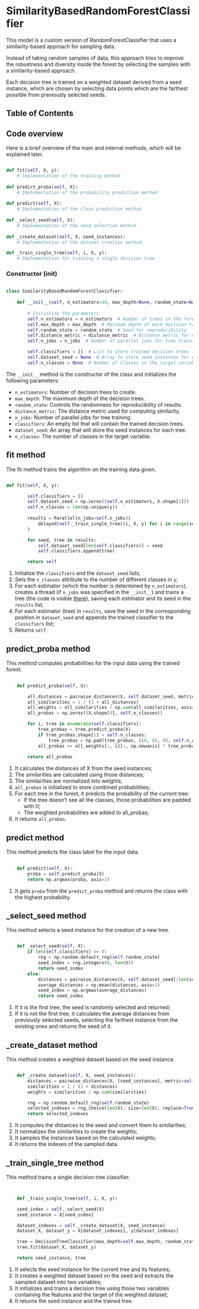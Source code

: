 # SimilarityBasedRandomForestClassifier

This model is a custom version of RandomForestClassifier that uses a similarity-based approach for sampling data.

Instead of taking random samples of data, this approach tries to improve the robustness and diversity inside the forest by selecting the samples with a similarity-based approach.

Each decision tree is trained on a weighted dataset derived from a seed instance, which are chosen by selecting data points which are the farthest possible from previously selected seeds.

## Table of Contents




## Code overview

Here is a brief overview of the main and internal methods, which will be explained later.

``` python

def fit(self, X, y): 
    # Implementation of the training method
 
def predict_proba(self, X): 
    # Implementation of the probability prediction method
    
def predict(self, X):  
    # Implementation of the class prediction method
 
def _select_seed(self, X): 
    # Implementation of the seed selection method
         
def _create_dataset(self, X, seed_instances): 
    # Implementation of the dataset creation method

def _train_single_tree(self, i, X, y):
    # Implementation for training a single decision tree

```

### Constructor (__init__)

``` python

class SimilarityBasedRandomForestClassifier: 
    
    def __init__(self, n_estimators=10, max_depth=None, random_state=None, distance_metric="euclidean", n_jobs=None): 
        
        # Initialize the parameters
        self.n_estimators = n_estimators  # Number of trees in the forest
        self.max_depth = max_depth  # Maximum depth of each decision tree
        self.random_state = random_state  # Seed for reproducibility
        self.distance_metric = distance_metric  # Distance metric for computing similarity
        self.n_jobs = n_jobs  # Number of parallel jobs for tree training

        self.classifiers = []  # List to store trained decision trees
        self.dataset_seed = None  # Array to store seed instances for each tree
        self.n_classes = None  # Number of classes in the target variable

```

The ```__init__``` method is the constructor of the class and initializes the following parameters:

- ```n_estimators```: Number of decision trees to create.
- ```max_depth```: The maximum depth of the decision trees.
- ```random_state```: Controls the randomness for reproducibility of results.
- ```distance_metric```: The distance metric used for computing similarity.
- ```n_jobs```: Number of parallel jobs for tree training.
- ```classifiers```: An empty list that will contain the trained decision trees.
- ```dataset_seed```: An array that will store the seed instances for each tree.
- ```n_classes```: The number of classes in the target variable.


## fit method

The fit method trains the algorithm on the training data given.

``` python

def fit(self, X, y):

        self.classifiers = []
        self.dataset_seed = np.zeros((self.n_estimators, X.shape[1])) 
        self.n_classes = len(np.unique(y)) 
         
        results = Parallel(n_jobs=self.n_jobs)(
            delayed(self._train_single_tree)(i, X, y) for i in range(self.n_estimators)
        )

        for seed, tree in results:
            self.dataset_seed[len(self.classifiers)] = seed
            self.classifiers.append(tree)

        return self

```

1. Initialize the ```classifiers``` and the ```dataset_seed``` lists;
2. Sets the ```n_classes``` attribute to the number of different classes in ```y```;
3. For each estimator (which the number is determined by ```n_estimators```), creates a thread (if ```n_jobs``` was specified in the ```__init__```) and trains a tree (the code is visible [there](#_train_single_tree-method)), saving each estimator and its seed in the ```results``` list;
4. For each estimator (tree) in ```results```, save the seed in the corresponding position in ```dataset_seed``` and appends the trained classifier to the ```classifiers``` list;
5. Returns ```self```.

## predict_proba method

This method computes probabilities for the input data using the trained forest.

```python
    
    def predict_proba(self, X):

        all_distances = pairwise_distances(X, self.dataset_seed, metric=self.distance_metric)
        all_similarities = 1 / (1 + all_distances)
        all_weights = all_similarities / np.sum(all_similarities, axis=1, keepdims=True)
        all_probas = np.zeros((X.shape[0], self.n_classes))

        for i, tree in enumerate(self.classifiers):
            tree_probas = tree.predict_proba(X)
            if tree_probas.shape[1] < self.n_classes:
                tree_probas = np.pad(tree_probas, ((0, 0), (0, self.n_classes - tree_probas.shape[1])))
            all_probas += all_weights[:, i][:, np.newaxis] * tree_probas
            
        return all_probas

```

1. It calculates the distances of X from the seed instances;
2. The similarities are calculated using those distances;
3. The similarities are normalized into weights;
4. ```all_probas``` is initialized to store combined probabilities;
5. For each tree in the forest, it predicts the probability of the current tree:
   - If the tree doesn't see all the classes, those probabilities are padded with 0;
   - The weighted probabilities are added to all_probas;
6. It returns ```all_probas```.

## predict method

This method predicts the class label for the input data.

```python
    
    def predict(self, X): 
        proba = self.predict_proba(X) 
        return np.argmax(proba, axis=1) 

```

1. It gets ```proba``` from the ```predict_proba``` method and returns the class with the highest probability.


## _select_seed method

This method selects a seed instance for the creation of a new tree.

```python

    def _select_seed(self, X): 
        if len(self.classifiers) == 0: 
            rng = np.random.default_rng(self.random_state)
            seed_index = rng.integers(0, len(X))
            return seed_index 
        else: 
            distances = pairwise_distances(X, self.dataset_seed[:len(self.classifiers)], metric=self.distance_metric)
            average_distances = np.mean(distances, axis=1)
            seed_index = np.argmax(average_distances)
            return seed_index 

```

1. If it is the first tree, the seed is randomly selected and returned;
2. If it is not the first tree, it calculates the average distances from previously selected seeds, selecting the farthest instance from the existing ones and returns the seed of it.


## _create_dataset method

This method creates a weighted dataset based on the seed instance.


```python

    def _create_dataset(self, X, seed_instances): 
        distances = pairwise_distances(X, [seed_instances], metric=self.distance_metric)
        similarities = 1 / (1 + distances)
        weights = similarities / np.sum(similarities)  

        rng = np.random.default_rng(self.random_state)
        selected_indexes = rng.choice(len(X), size=len(X), replace=True, p=weights.flatten())
        return selected_indexes

```

1. It computes the distances to the seed and convert them to similarities;
2. It normalizes the similarities to create the weights;
3. It samples the instances based on the calculated weights;
4. It returns the indexes of the sampled data.

## _train_single_tree method

This method trains a single decision tree classifier.

```python


    def _train_single_tree(self, i, X, y):

    seed_index = self._select_seed(X)
    seed_instance = X[seed_index]

    dataset_indexes = self._create_dataset(X, seed_instance)
    dataset_X, dataset_y = X[dataset_indexes], y[dataset_indexes]

    tree = DecisionTreeClassifier(max_depth=self.max_depth, random_state=self.random_state, ccp_alpha=0.00)
    tree.fit(dataset_X, dataset_y)

    return seed_instance, tree

```

1. It selects the seed instance for the current tree and its features;
2. It creates a weighted dataset based on the seed and extracts the sampled dataset into two variables;
3. It initializes and trains a decision tree using those two variables containing the features and the target of the weighted dataset;
4. It returns the seed instance and the trained tree.